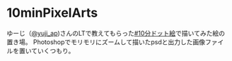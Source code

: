 # 10minPixelArts
ゆーじ（[@yuji_ap](https://twitter.com/hashtag/yuji_ap))さんのLTで教えてもらった[#10分ドット絵](https://twitter.com/hashtag/10%E5%88%86%E3%83%89%E3%83%83%E3%83%88%E7%B5%B5)で描いてみた絵の置き場。
Photoshopでモリモリにズームして描いたpsdと出力した画像ファイルを置いていくつもり。
